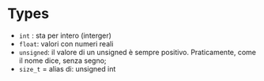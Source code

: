 # Types

* `int` : sta per intero (interger)
* `float`: valori con numeri reali
* `unsigned`: il valore di un unsigned è sempre positivo.
  Praticamente, come il nome dice, senza segno;
* `size_t` = alias di: unsigned int
